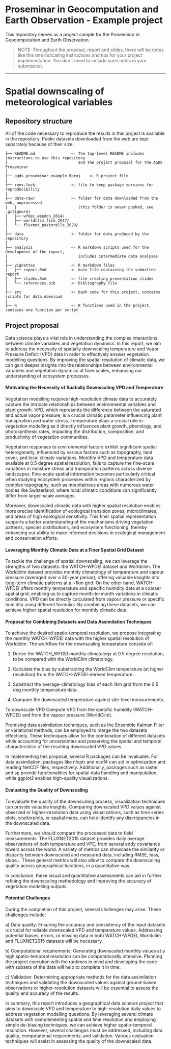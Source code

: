 # Proseminar in Geocomputation and Earth Observation - Example project
This repository serves as a project sample for the Proseminar in Geocomputation and Earth Observation. 

> NOTE: Throughout the proposal, report and slides, there will be notes like this one indicating instructions and tips for your project implementation. You don't need to include such notes in your submission.

----------

# Spatial downscaling of meteorological variables

## Repository structure

All of the code necessary to reproduce the results in this project is available in the repository. Public datasets downloaded from the web are kept separately because of their size.

```
├── README.md                <- The top-level README includes instructions to use this repository
|                               and the project proposal for the AGDS Proseminar
│
├── agds_proseminar_example.Rproj    <- R project file
| 
├── renv.lock                <- file to keep package versions for reproducibility
|
├── data-raw/                <- folder for data downloaded from the web, unprocessed
|   |                           (this folder is never pushed, see .gitignore)
│   ├── wfdei_weedon_2014/
│   ├── worldclim_fick_2017/
│   └── fluxnet_pastorello_2020/
|
├── data                     <- folder for data produced by the repository
│
├── analysis                 <- R markdown scripts used for the development of the report,
|                               includes intermediate data analyses
|
├── vignettes                <- R markdown files
│   ├── report.Rmd           <- main file containing the submitted report
│   ├── slides.Rmd           <- file creating presentation slides
│   └── references.bib       <- bibliography file
│
├── src                      <- bash code for this project, contains scripts for data download
|
├── R                        <- R functions used in the project, contains one function per script
```

## Project proposal

Data science plays a vital role in understanding the complex interactions between climate variables and vegetation dynamics. In this report, we aim to address the necessity of spatially downscaling temperature and Vapor Pressure Deficit (VPD) data in order to effectively answer vegetation modelling questions. By improving the spatial resolution of climatic data, we can gain deeper insights into the relationships between environmental variables and vegetation dynamics at finer scales, enhancing our understanding of ecosystem processes.

#### Motivating the Necessity of Spatially Downscaling VPD and Temperature

Vegetation modelling requires high-resolution climate data to accurately capture the intricate relationships between environmental variables and plant growth. VPD, which represents the difference between the saturated and actual vapor pressure, is a crucial climatic parameter influencing plant transpiration and water stress. Temperature plays a crucial role in vegetation modelling as it directly influences plant growth, phenology, and photosynthesis rates, impacting the distribution, composition, and productivity of vegetation communities.

Vegetation responses to environmental factors exhibit significant spatial heterogeneity, influenced by various factors such as topography, land cover, and local climate variations. Monthly VPD and temperature data available at 0.5 degree spatial resolution, fails to capture the fine-scale variations in moisture stress and transpiration patterns across diverse landscapes. Fine-scale spatial information becomes particularly critical when studying ecosystem processes within regions characterized by complex topography, such as mountainous areas with numerous water bodies like Switzerland, where local climatic conditions can significantly differ from larger-scale averages.

Moreover, downscaled climatic data with higher spatial resolution enables more precise identification of ecological transition zones, microclimates, and areas of high ecological sensitivity. This finer spatial representation supports a better understanding of the mechanisms driving vegetation patterns, species distributions, and ecosystem functioning, thereby enhancing our ability to make informed decisions in ecological management and conservation efforts.

#### Leveraging Monthly Climatic Data at a Finer Spatial Grid Dataset

To tackle the challenge of spatial downscaling, we can leverage the strengths of two datasets: the WATCH-WFDEI dataset and Worldclim. The Worldclim dataset provides monthly climatology of temperature and vapour pressure (averaged over a 30-year period), offering valuable insights into long-term climatic patterns at a ~1km grid. On the other hand, WATCH-WFDEI offers monthly temperature and specific humidity data at a coarser spatial grid, enabling us to capture month-to-month variations in climatic conditions. VPD can be directly calculated from vapour pressure or specific humidity using different formulas. By combining these datasets, we can achieve higher spatial resolution for monthly climatic data.

#### Proposal for Combining Datasets and Data Assimilation Techniques

To achieve the desired spatio-temporal resolution, we propose integrating the monthly WATCH-WFDEI data with the higher spatial resolution of Worldclim. The workflow for the downscaling temperature consists of:

1. Derive the WATCH_WFDEI monthly climatology at 0.5 degree resolution, to be compared with the WorldClim climatology.

2. Calculate the bias by substracting the WorldClim temperature (at higher resolution) from the WATCH-WFDEI-derived temperature. 

3. Substract the average-climatology bias of each 1km grid from the 0.5 deg monthly temperature data.

4. Compare the downscaled temperature against site-level measurements.

To downscale VPD Compute VPD from the specific humidity (WATCH-WFDEI) and from the vapour pressure (WorldClim).

Promising data assimilation techniques, such as the Ensemble Kalman Filter or variational methods, can be employed to merge the two datasets effectively. These techniques allow for the combination of different datasets while accounting for uncertainties and preserving the spatial and temporal characteristics of the resulting downscaled VPD values.

In implementing this proposal, several R packages can be invaluable. For data assimilation, packages like nloptr and ncdf4 can aid in optimization and reading NetCDF files, respectively. Additionally, packages such as raster and sp provide functionalities for spatial data handling and manipulation, while ggplot2 enables high-quality visualizations.

#### Evaluating the Quality of Downscaling

To evaluate the quality of the downscaling process, visualization techniques can provide valuable insights. Comparing downscaled VPD values against observed or higher-resolution data using visualizations, such as time series plots, scatterplots, or spatial maps, can help identify any discrepancies in the downscaled data. 

Furthermore, we should compare the processed data to field measurements. The FLUXNET2015 dataset provides daily average observations of both temperature and VPD, from several eddy covariance towers across the world. A variety of metrics can showcase the similarity or disparity between downscaled and measured data, including RMSE, bias, slope... These general metrics will also allow to compare the downscaling quality across geographical locations, in a quantitative way.

In conclusion, these visual and quantitative assessments can aid in further refining the downscaling methodology and improving the accuracy of vegetation modelling outputs.

#### Potential Challenges

During the completion of this project, several challenges may arise. These challenges include:

a) Data quality: Ensuring the accuracy and consistency of the input datasets is crucial for reliable downscaled VPD and temperature values. Addressing potential biases, errors, or missing data in both WATCH-WFDEI, Worldclim and FLUXNET2015 datasets will be necessary.

b) Computational requirements: Generating downscaled monthly values at a high spatio-temporal resolution can be computationally intensive. Planning the project execution with the runtimes in mind and developing the code with subsets of the data will help to complete it in time.

c) Validation: Determining appropriate methods for the data assimilation techniques and validating the downscaled values against ground-based observations or higher-resolution datasets will be essential to assess the quality and accuracy of the results.


In summary, this report introduces a geographical data science project that aims to downscale VPD and temperature to high-resolution daily values to address vegetation modelling questions. By leveraging several climate datasets with complementing spatial and time resolution and employing simple de-biasing techniques, we can achieve higher spatio-temporal resolution. However, several challenges must be addressed, including data quality, computational requirements, and validation. Various evaluation techniques will assist in assessing the quality of the downscaled data.
